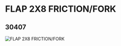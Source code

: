 # FLAP 2X8 FRICTION/FORK
## 30407
![FLAP 2X8 FRICTION/FORK](https://lc-www-live-s.legocdn.com/media/bricks/5/2/4124433.jpg)